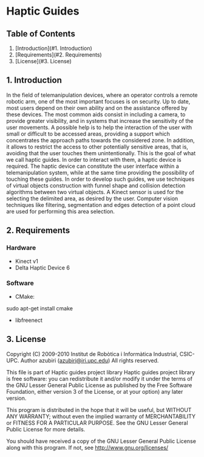 # **Haptic Guides**

## Table of Contents

1. [Introduction](#1. Introduction)
2. [Requirements](#2. Requirements)
3. [License](#3. License)

## 1. Introduction

In the field of telemanipulation devices, where an operator controls a remote 
robotic arm, one of the most important focuses is on security. Up to date, most 
users depend on their own ability and on the assistance offered by these devices. 
The most common aids consist in including a camera, to provide greater visibility, 
and in systems that increase the sensitivity of the user movements. A possible 
help is to help the interaction of the user with small or difficult to be accessed 
areas, providing a support which concentrates the approach paths towards the 
considered zone. In addition, it allows to restrict the access to other potentially 
sensitive areas, that is, avoiding that the user touches them unintentionally. 
This is the goal of what we call haptic guides. In order to interact with them, 
a haptic device is required. The haptic device can constitute  the user interface 
within a telemanipulation system, while at the same time providing the possibility 
of touching these guides.
In order to develop such guides, we use techniques of virtual objects construction 
with funnel shape and collision detection algorithms between two virtual objects. 
A Kinect sensor is used for the selecting the delimited area, as desired by the 
user. Computer vision techniques like filtering, segmentation and edges detection 
of a point cloud are used for performing this area selection.

## 2. Requirements

### Hardware

* Kinect v1
* Delta Haptic Device 6

### Software

* CMake:

sudo apt-get install cmake

* libfreenect

## 3. License

Copyright (C) 2009-2010 Institut de Robòtica i Informàtica Industrial, CSIC-UPC.
Author azubiri (azubiri@iri.upc.edu)
All rights reserved.

This file is part of Haptic guides project library
Haptic guides project library is free software: you can redistribute it and/or modify
it under the terms of the GNU Lesser General Public License as published by
the Free Software Foundation, either version 3 of the License, or
at your option) any later version.

This program is distributed in the hope that it will be useful,
but WITHOUT ANY WARRANTY; without even the implied warranty of
MERCHANTABILITY or FITNESS FOR A PARTICULAR PURPOSE.  See the
GNU Lesser General Public License for more details.

You should have received a copy of the GNU Lesser General Public License
along with this program.  If not, see <http://www.gnu.org/licenses/>


